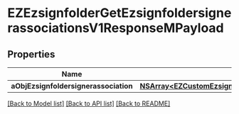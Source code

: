# EZEzsignfolderGetEzsignfoldersignerassociationsV1ResponseMPayload

## Properties
Name | Type | Description | Notes
------------ | ------------- | ------------- | -------------
**aObjEzsignfoldersignerassociation** | [**NSArray&lt;EZCustomEzsignfoldersignerassociationActionableElementResponse&gt;***](EZCustomEzsignfoldersignerassociationActionableElementResponse.md) |  | 

[[Back to Model list]](../README.md#documentation-for-models) [[Back to API list]](../README.md#documentation-for-api-endpoints) [[Back to README]](../README.md)


